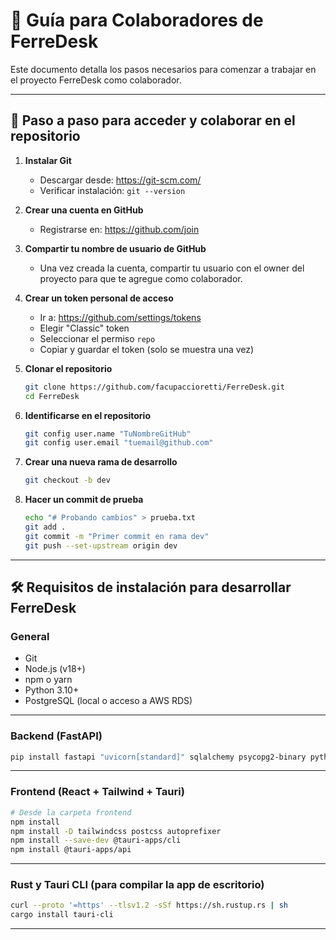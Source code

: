 # 🤝 Guía para Colaboradores de FerreDesk

Este documento detalla los pasos necesarios para comenzar a trabajar en el proyecto FerreDesk como colaborador.

---

## 👥 Paso a paso para acceder y colaborar en el repositorio

1. **Instalar Git**
   - Descargar desde: https://git-scm.com/
   - Verificar instalación: `git --version`

2. **Crear una cuenta en GitHub**
   - Registrarse en: https://github.com/join

3. **Compartir tu nombre de usuario de GitHub**
   - Una vez creada la cuenta, compartir tu usuario con el owner del proyecto para que te agregue como colaborador.

4. **Crear un token personal de acceso**
   - Ir a: https://github.com/settings/tokens
   - Elegir "Classic" token
   - Seleccionar el permiso `repo`
   - Copiar y guardar el token (solo se muestra una vez)

5. **Clonar el repositorio**
   ```bash
   git clone https://github.com/facupaccioretti/FerreDesk.git
   cd FerreDesk
   ```

6. **Identificarse en el repositorio**
   ```bash
   git config user.name "TuNombreGitHub"
   git config user.email "tuemail@github.com"
   ```

7. **Crear una nueva rama de desarrollo**
   ```bash
   git checkout -b dev
   ```

8. **Hacer un commit de prueba**
   ```bash
   echo "# Probando cambios" > prueba.txt
   git add .
   git commit -m "Primer commit en rama dev"
   git push --set-upstream origin dev
   ```

---

## 🛠 Requisitos de instalación para desarrollar FerreDesk

### General
- Git
- Node.js (v18+)
- npm o yarn
- Python 3.10+
- PostgreSQL (local o acceso a AWS RDS)

---

### Backend (FastAPI)

```bash
pip install fastapi "uvicorn[standard]" sqlalchemy psycopg2-binary python-dotenv pydantic python-jose[cryptography] passlib[bcrypt]
```

---

### Frontend (React + Tailwind + Tauri)

```bash
# Desde la carpeta frontend
npm install
npm install -D tailwindcss postcss autoprefixer
npm install --save-dev @tauri-apps/cli
npm install @tauri-apps/api
```

---

### Rust y Tauri CLI (para compilar la app de escritorio)

```bash
curl --proto '=https' --tlsv1.2 -sSf https://sh.rustup.rs | sh
cargo install tauri-cli
```

---

